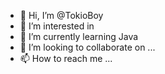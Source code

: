- 👋 Hi, I’m @TokioBoy
- 👀 I’m interested in 
- 🌱 I’m currently learning Java 
- 💞️ I’m looking to collaborate on ...
- 📫 How to reach me ...

<!---
TokioBoy/TokioBoy is a ✨ special ✨ repository because its `README.md` (this file) appears on your GitHub profile.
You can click the Preview link to take a look at your changes.
--->
